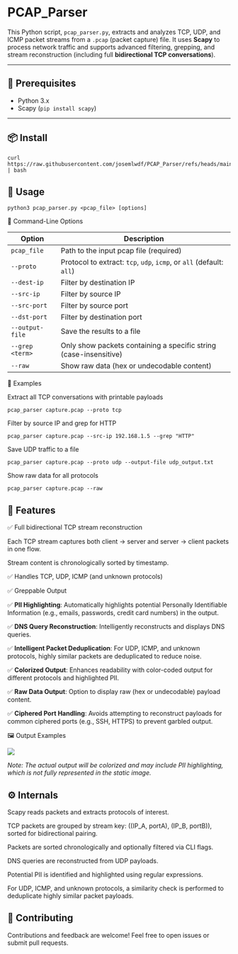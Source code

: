 # PCAP_Parser

This Python script, `pcap_parser.py`, extracts and analyzes TCP, UDP, and ICMP packet streams from a `.pcap` (packet capture) file. It uses **Scapy** to process network traffic and supports advanced filtering, grepping, and stream reconstruction (including full **bidirectional TCP conversations**).

---

## 🧰 Prerequisites

- Python 3.x
- Scapy (`pip install scapy`)

---

## 📦 Install

    curl https://raw.githubusercontent.com/josemlwdf/PCAP_Parser/refs/heads/main/install.sh | bash

## 🚀 Usage

    python3 pcap_parser.py <pcap_file> [options]

🔧 Command-Line Options

| Option        | Description                                                              |
|---------------|--------------------------------------------------------------------------|
| `pcap_file`   | Path to the input pcap file (required)                                   |
| `--proto`     | Protocol to extract: `tcp`, `udp`, `icmp`, or `all` (default: `all`)     |
| `--dest-ip`   | Filter by destination IP                                                 |
| `--src-ip`    | Filter by source IP                                                      |
| `--src-port`  | Filter by source port                                                    |
| `--dst-port`  | Filter by destination port                                               |
| `--output-file`| Save the results to a file                                               |
| `--grep <term>`| Only show packets containing a specific string (case-insensitive)        |
| `--raw`       | Show raw data (hex or undecodable content)                               |

📌 Examples

Extract all TCP conversations with printable payloads

    pcap_parser capture.pcap --proto tcp

Filter by source IP and grep for HTTP

    pcap_parser capture.pcap --src-ip 192.168.1.5 --grep "HTTP"

Save UDP traffic to a file

    pcap_parser capture.pcap --proto udp --output-file udp_output.txt

Show raw data for all protocols

    pcap_parser capture.pcap --raw

## 🧠 Features

✅ Full bidirectional TCP stream reconstruction

Each TCP stream captures both client → server and server → client packets in one flow.

Stream content is chronologically sorted by timestamp.

✅ Handles TCP, UDP, ICMP (and unknown protocols)

✅ Greppable Output

✅ **PII Highlighting**: Automatically highlights potential Personally Identifiable Information (e.g., emails, passwords, credit card numbers) in the output.

✅ **DNS Query Reconstruction**: Intelligently reconstructs and displays DNS queries.

✅ **Intelligent Packet Deduplication**: For UDP, ICMP, and unknown protocols, highly similar packets are deduplicated to reduce noise.

✅ **Colorized Output**: Enhances readability with color-coded output for different protocols and highlighted PII.

✅ **Raw Data Output**: Option to display raw (hex or undecodable) payload content.

✅ **Ciphered Port Handling**: Avoids attempting to reconstruct payloads for common ciphered ports (e.g., SSH, HTTPS) to prevent garbled output.


🖼️ Output Examples
<p align="left"> <img src="https://github.com/user-attachments/assets/2791f9b8-8ec4-4677-afeb-c27c6fa1b6e6"> </p>

*Note: The actual output will be colorized and may include PII highlighting, which is not fully represented in the static image.*

## ⚙️ Internals

Scapy reads packets and extracts protocols of interest.

TCP packets are grouped by stream key: ((IP_A, portA), (IP_B, portB)), sorted for bidirectional pairing.

Packets are sorted chronologically and optionally filtered via CLI flags.

DNS queries are reconstructed from UDP payloads. 

Potential PII is identified and highlighted using regular expressions. 

For UDP, ICMP, and unknown protocols, a similarity check is performed to deduplicate highly similar packet payloads.


## 🤝 Contributing

Contributions and feedback are welcome! Feel free to open issues or submit pull requests.
